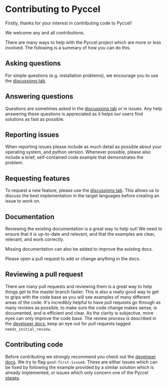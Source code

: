 # Contributing to Pyccel

Firstly, thanks for your interest in contributing code to Pyccel!

We welcome any and all contributions.

There are many ways to help with the Pyccel project which are more or less involved.
The following is a summary of how you can do this.

## Asking questions

For simple questions (e.g. installation problems), we encourage you to use the [discussions tab](https://github.com/pyccel/pyccel/discussions/categories/q-a).

## Answering questions

Questions are sometimes asked in the [discussions tab](https://github.com/pyccel/pyccel/discussions/categories/q-a) or in issues.
Any help answering these questions is appreciated as it helps our users find solutions as fast as possible.

## Reporting issues

When reporting issues please include as much detail as possible about your
operating system, and python version. Whenever possible, please
also include a brief, self-contained code example that demonstrates the problem.

## Requesting features

To request a new feature, please use the [discussions tab](https://github.com/pyccel/pyccel/discussions/categories/ideas).
This allows us to discuss the best implementation in the target languages before creating an issue to work on.

## Documentation

Reviewing the existing documentation is a great way to help out!
We need to ensure that it is up-to-date and relevant, and that the examples are clear, relevant, and work correctly.

Missing documentation can also be added to improve the existing docs.

Please open a pull request to add or change anything in the docs.

## Reviewing a pull request

There are many pull requests and reviewing them is a great way to help things get to the master branch faster.
This is also a really good way to get to grips with the code base as you will see examples of many different areas of the code.
It's incredibly helpful to have pull requests go through as many reviews as possible, to make sure the code change makes sense, is documented, and is efficient and clear.
As the clarity is subjective, more eyes can only improve the code base.
The review process is described in the [developer docs](https://github.com/pyccel/pyccel/blob/master/developer_docs/review_process.md), keep an eye out for pull requests tagged `needs_initial_review`.

## Contributing code

Before contributing we strongly recommend you check out the [developer docs](https://github.com/pyccel/pyccel/tree/master/developer_docs).
We try to flag `good-first-issue`s.
These are either issues which can be fixed by following the example provided by a similar solution which is already implemented, or issues which only concern one of the Pyccel [stages](https://github.com/pyccel/pyccel/blob/master/developer_docs/overview.md).
